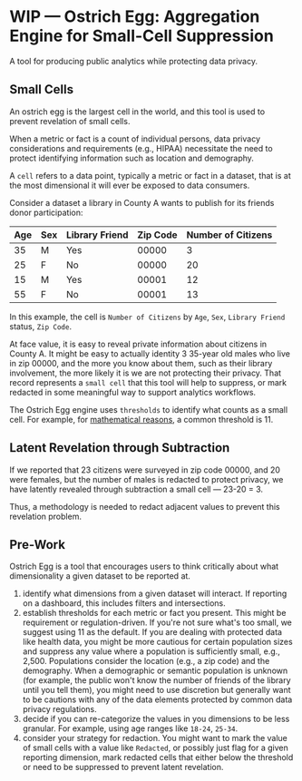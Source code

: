 # WIP — Ostrich Egg: Aggregation Engine for Small-Cell Suppression

A tool for producing public analytics while protecting data privacy.

## Small Cells

An ostrich egg is the largest cell in the world, and this tool is used to prevent revelation of small cells.

When a metric or fact is a count of individual persons, data privacy considerations and requirements (e.g., HIPAA) necessitate the need to protect identifying information such as location and demography.

A `cell` refers to a data point, typically a metric or fact in a dataset, that is at the most dimensional it will ever be exposed to data consumers.

Consider a dataset a library in County A wants to publish for its friends donor participation:

| Age | Sex | Library Friend | Zip Code | Number of Citizens |
| --- | --- | -------------- | -------- | ------------------ |
| 35  | M   | Yes            | 00000    | 3                  |
| 25  | F   | No             | 00000    | 20                 |
| 15  | M   | Yes            | 00001    | 12                 |
| 55  | F   | No             | 00001    | 13                 |

In this example, the cell is `Number of Citizens` by `Age`, `Sex`, `Library Friend` status, `Zip Code`.

At face value, it is easy to reveal private information about citizens in County A. It might be easy to actually identity 3 35-year old males who live in zip 00000, and the more you know about them, such as their library involvement, the more likely it is we are not protecting their privacy. That record represents a `small cell` that this tool will help to suppress, or mark redacted in some meaningful way to support analytics workflows.

The Ostrich Egg engine uses `thresholds` to identify what counts as a small cell. For example, for [mathematical reasons](https://greenriver.com/wp-content/uploads/2023/09/GreenRiverwhitepaper-Protectingprivacyintheneighborhood-levelreleaseofhealthinformation-Knappetal-2022-05.pdf), a common threshold is 11.

## Latent Revelation through Subtraction

If we reported that 23 citizens were surveyed in zip code 00000, and 20 were females, but the number of males is redacted to protect privacy, we have latently revealed through subtraction a small cell — 23-20 = 3.

Thus, a methodology is needed to redact adjacent values to prevent this revelation problem.

## Pre-Work

Ostrich Egg is a tool that encourages users to think critically about what dimensionality a given dataset to be reported at.

1. identify what dimensions from a given dataset will interact. If reporting on a dashboard, this includes filters and intersections.
2. establish thresholds for each metric or fact you present. This might be requirement or regulation-driven. If you're not sure what's too small, we suggest using 11 as the default. If you are dealing with protected data like health data, you might be more cautious for certain population sizes and suppress any value where a population is sufficiently small, e.g., 2,500. Populations consider the location (e.g., a zip code) and the demography. When a demographic or semantic population is unknown (for example, the public won't know the number of friends of the library until you tell them), you might need to use discretion but generally want to be cautions with any of the data elements protected by common data privacy regulations.
3. decide if you can re-categorize the values in you dimensions to be less granular. For example, using age ranges like `18-24`, `25-34`.
4. consider your strategy for redaction. You might want to mark the value of small cells with a value like `Redacted`, or possibly just flag for a given reporting dimension, mark redacted cells that either below the threshold or need to be suppressed to prevent latent revelation.
